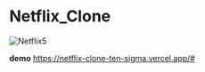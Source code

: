 # Netflix_Clone

![Netflix5](https://github.com/pranav-banaganapalli/Netflix_Clone/assets/117351318/f6d21082-ac0c-4e44-9ebf-a7e87ca0675f)

**demo**
https://netflix-clone-ten-sigma.vercel.app/#
